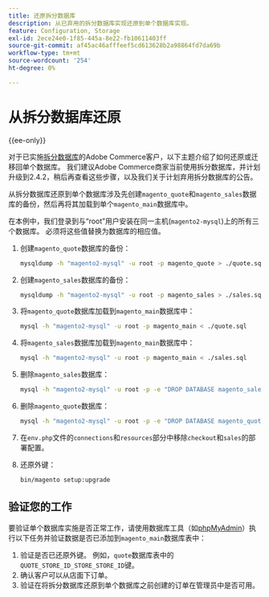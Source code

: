 ```yaml
---
title: 还原拆分数据库
description: 从已弃用的拆分数据库实现还原到单个数据库实现。
feature: Configuration, Storage
exl-id: 2ece24e0-1f85-445a-8e22-fb10611403ff
source-git-commit: af45ac46afffeef5cd613628b2a98864fd7da69b
workflow-type: tm+mt
source-wordcount: '254'
ht-degree: 0%

---
```


# 从拆分数据库还原

{{ee-only}}

对于已实施[拆分数据库](multi-master.md)的Adobe Commerce客户，以下主题介绍了如何还原或迁移回单个数据库。 我们建议Adobe Commerce商家当前使用拆分数据库，并计划升级到2.4.2，稍后再查看这些步骤，以及我们关于计划弃用拆分数据库的公告[](https://community.magento.com/t5/Magento-DevBlog/Deprecation-of-Split-Database-in-Magento-Commerce/ba-p/465187)。

从拆分数据库还原到单个数据库涉及先创建`magento_quote`和`magento_sales`数据库的备份，然后再将其加载到单个`magento_main`数据库中。

在本例中，我们登录到与“root”用户安装在同一主机(`magento2-mysql`)上的所有三个数据库。 必须将这些值替换为数据库的相应值。

1. 创建`magento_quote`数据库的备份：

   ```bash
   mysqldump -h "magento2-mysql" -u root -p magento_quote > ./quote.sql
   ```

1. 创建`magento_sales`数据库的备份：

   ```bash
   mysqldump -h "magento2-mysql" -u root -p magento_sales > ./sales.sql
   ```

1. 将`magento_quote`数据库加载到`magento_main`数据库中：

   ```bash
   mysql -h "magento2-mysql" -u root -p magento_main < ./quote.sql
   ```

1. 将`magento_sales`数据库加载到`magento_main`数据库中：

   ```bash
   mysql -h "magento2-mysql" -u root -p magento_main < ./sales.sql
   ```

1. 删除`magento_sales`数据库：

   ```bash
   mysql -h "magento2-mysql" -u root -p -e "DROP DATABASE magento_sales;"
   ```

1. 删除`magento_quote`数据库：

   ```bash
   mysql -h "magento2-mysql" -u root -p -e "DROP DATABASE magento_quote;"
   ```

1. 在`env.php`文件的`connections`和`resources`部分中移除`checkout`和`sales`的部署配置。
1. 还原外键：

   ```bash
   bin/magento setup:upgrade
   ```

## 验证您的工作

要验证单个数据库实施是否正常工作，请使用数据库工具（如[phpMyAdmin](../../installation/prerequisites/optional-software.md#phpmyadmin)）执行以下任务并验证数据是否已添加到`magento_main`数据库表中：

1. 验证是否已还原外键。 例如，`quote`数据库表中的`QUOTE_STORE_ID_STORE_STORE_ID`键。
1. 确认客户可以从店面下订单。
1. 验证在将拆分数据库还原到单个数据库之前创建的订单在管理员中是否可用。
